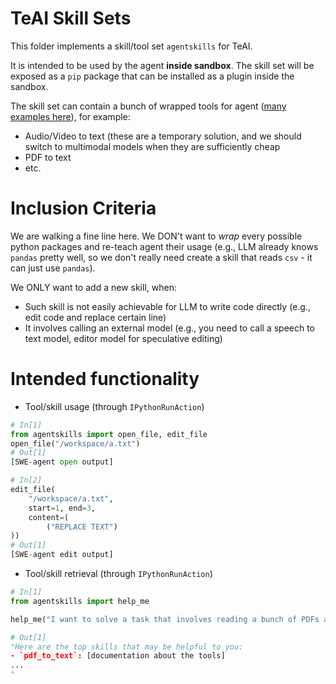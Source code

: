 # TeAI Skill Sets

This folder implements a skill/tool set `agentskills` for TeAI.

It is intended to be used by the agent **inside sandbox**.
The skill set will be exposed as a `pip` package that can be installed as a plugin inside the sandbox.

The skill set can contain a bunch of wrapped tools for agent ([many examples here](https://github.com/All-Hands-AI/TeAI/pull/1914)), for example:
- Audio/Video to text (these are a temporary solution, and we should switch to multimodal models when they are sufficiently cheap
- PDF to text
- etc.

# Inclusion Criteria

We are walking a fine line here.
We DON't want to *wrap* every possible python packages and re-teach agent their usage (e.g., LLM already knows `pandas` pretty well, so we don't really need create a skill that reads `csv` - it can just use `pandas`).

We ONLY want to add a new skill, when:
- Such skill is not easily achievable for LLM to write code directly (e.g., edit code and replace certain line)
- It involves calling an external model (e.g., you need to call a speech to text model, editor model for speculative editing)

# Intended functionality

- Tool/skill usage (through `IPythonRunAction`)

```python
# In[1]
from agentskills import open_file, edit_file
open_file("/workspace/a.txt")
# Out[1]
[SWE-agent open output]

# In[2]
edit_file(
    "/workspace/a.txt",
    start=1, end=3,
    content=(
        ("REPLACE TEXT")
))
# Out[1]
[SWE-agent edit output]
```

- Tool/skill retrieval (through `IPythonRunAction`)

```python
# In[1]
from agentskills import help_me

help_me("I want to solve a task that involves reading a bunch of PDFs and reason about them")

# Out[1]
"Here are the top skills that may be helpful to you:
- `pdf_to_text`: [documentation about the tools]
...
"
```
